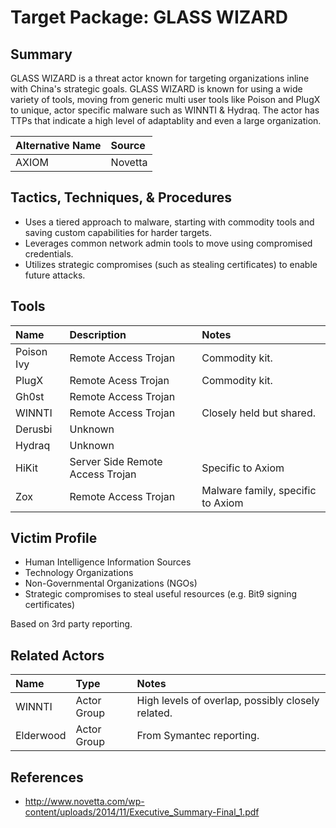 # Target Package: GLASS WIZARD 

## Summary

GLASS WIZARD is a threat actor known for targeting organizations inline with China's strategic goals. GLASS WIZARD is known for using a wide variety of tools, moving from generic multi user tools like Poison and PlugX to unique, actor specific malware such as WINNTI & Hydraq. The actor has TTPs that indicate a high level of adaptablity and even a large organization.

| Alternative Name | Source    |
|:-----------------|:----------|
| AXIOM | Novetta |

## Tactics, Techniques, & Procedures

- Uses a tiered approach to malware, starting with commodity tools and saving custom capabilities for harder targets.
- Leverages common network admin tools to move using compromised credentials.
- Utilizes strategic compromises (such as stealing certificates) to enable future attacks.

## Tools

| Name   | Description | Notes |
|:-------|:------------|:------|
| Poison Ivy | Remote Access Trojan | Commodity kit. |
| PlugX | Remote Acess Trojan | Commodity kit. |
| Gh0st | Remote Access Trojan | |
| WINNTI | Remote Access Trojan | Closely held but shared. |
| Derusbi | Unknown | |
| Hydraq | Unknown | |
| HiKit | Server Side Remote Access Trojan | Specific to Axiom |
| Zox | Remote Access Trojan | Malware family, specific to Axiom |

## Victim Profile

- Human Intelligence Information Sources
- Technology Organizations
- Non-Governmental Organizations (NGOs)
- Strategic compromises to steal useful resources (e.g. Bit9 signing certificates) 

Based on 3rd party reporting.

## Related Actors

| Name         | Type       | Notes |
|:-------------|:-----------|:------|
| WINNTI | Actor Group | High levels of overlap, possibly closely related. |
| Elderwood | Actor Group | From Symantec reporting. |

## References

- http://www.novetta.com/wp-content/uploads/2014/11/Executive_Summary-Final_1.pdf 
